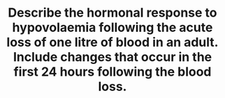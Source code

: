 ---
title: "Describe the hormonal response to hypovolaemia following the acute loss of one litre of blood in an adult. Include changes that occur in the first 24 hours following the blood loss."
entityType: SAQ
exam: PEX
college: CICM
year: 2008
sitting: A
question: 23
passRate: 66
lo:
- "[[C1g 2b]]"
EC_expectedDomains:
- "Candidates were expected to know the different hormonal responses to hypovolaemia"
EC_extraCredit:
- "Good answers to this question included how different hormonal responses are activated and mediated."
EC_errorsCommon:
- "The common omissions were secretion of erythropoietin within 24 hours of haemorrhage, role of macula densa and juxtaglomercular apparatus, interactions between baroreceptors and sympathetic nervous system with the secretion of ADH, cortisol, glucagon and catecholamines."
resources:
- "Kam 1st edition 156, 212"
- "Guyton 11th edition 342,287-280"
---